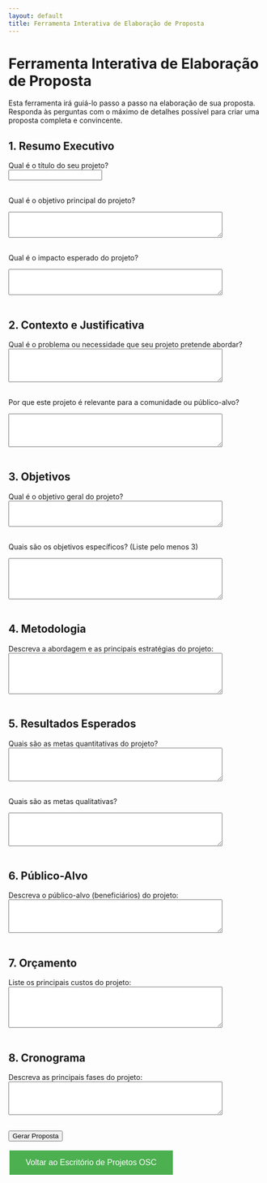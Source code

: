 ```yaml
---
layout: default
title: Ferramenta Interativa de Elaboração de Proposta
---
```


# Ferramenta Interativa de Elaboração de Proposta
Esta ferramenta irá guiá-lo passo a passo na elaboração de sua proposta. Responda às perguntas com o máximo de detalhes possível para criar uma proposta completa e convincente.

<div id="propostaForm">
  <h2>1. Resumo Executivo</h2>
  <label for="tituloProjeto">Qual é o título do seu projeto?</label><br>
  <input type="text" id="tituloProjeto" name="tituloProjeto"><br><br>

  <label for="objetivoPrincipal">Qual é o objetivo principal do projeto?</label><br>
  <textarea id="objetivoPrincipal" name="objetivoPrincipal" rows="3" cols="50"></textarea><br><br>

  <label for="impactoEsperado">Qual é o impacto esperado do projeto?</label><br>
  <textarea id="impactoEsperado" name="impactoEsperado" rows="3" cols="50"></textarea><br><br>

  <h2>2. Contexto e Justificativa</h2>
  <label for="problemaIdentificado">Qual é o problema ou necessidade que seu projeto pretende abordar?</label><br>
  <textarea id="problemaIdentificado" name="problemaIdentificado" rows="4" cols="50"></textarea><br><br>

  <label for="relevancia">Por que este projeto é relevante para a comunidade ou público-alvo?</label><br>
  <textarea id="relevancia" name="relevancia" rows="4" cols="50"></textarea><br><br>

  <h2>3. Objetivos</h2>
  <label for="objetivoGeral">Qual é o objetivo geral do projeto?</label><br>
  <textarea id="objetivoGeral" name="objetivoGeral" rows="3" cols="50"></textarea><br><br>

  <label for="objetivosEspecificos">Quais são os objetivos específicos? (Liste pelo menos 3)</label><br>
  <textarea id="objetivosEspecificos" name="objetivosEspecificos" rows="5" cols="50"></textarea><br><br>

  <h2>4. Metodologia</h2>
  <label for="abordagem">Descreva a abordagem e as principais estratégias do projeto:</label><br>
  <textarea id="abordagem" name="abordagem" rows="5" cols="50"></textarea><br><br>

  <h2>5. Resultados Esperados</h2>
  <label for="metasQuantitativas">Quais são as metas quantitativas do projeto?</label><br>
  <textarea id="metasQuantitativas" name="metasQuantitativas" rows="4" cols="50"></textarea><br><br>

  <label for="metasQualitativas">Quais são as metas qualitativas?</label><br>
  <textarea id="metasQualitativas" name="metasQualitativas" rows="4" cols="50"></textarea><br><br>

  <h2>6. Público-Alvo</h2>
  <label for="descricaoBeneficiarios">Descreva o público-alvo (beneficiários) do projeto:</label><br>
  <textarea id="descricaoBeneficiarios" name="descricaoBeneficiarios" rows="4" cols="50"></textarea><br><br>

  <h2>7. Orçamento</h2>
  <label for="custosDetalhados">Liste os principais custos do projeto:</label><br>
  <textarea id="custosDetalhados" name="custosDetalhados" rows="5" cols="50"></textarea><br><br>

  <h2>8. Cronograma</h2>
  <label for="fasesProjeto">Descreva as principais fases do projeto:</label><br>
  <textarea id="fasesProjeto" name="fasesProjeto" rows="4" cols="50"></textarea><br><br>

  <button type="button" onclick="gerarProposta()">Gerar Proposta</button>
</div>

<div id="propostaGerada" style="display:none;">
  <h2>Proposta Gerada</h2>
  <div id="conteudoProposta"></div>
  <button onclick="imprimirProposta()">Imprimir Proposta</button>
</div>

<script>
function gerarProposta() {
  var proposta = document.getElementById('conteudoProposta');
  var html = '<h1>' + document.getElementById('tituloProjeto').value + '</h1>';

  html += '<h2>1. Resumo Executivo</h2>';
  html += '<p><strong>Objetivo Principal:</strong> ' + document.getElementById('objetivoPrincipal').value + '</p>';
  html += '<p><strong>Impacto Esperado:</strong> ' + document.getElementById('impactoEsperado').value + '</p>';

  html += '<h2>2. Contexto e Justificativa</h2>';
  html += '<p><strong>Problema Identificado:</strong> ' + document.getElementById('problemaIdentificado').value + '</p>';
  html += '<p><strong>Relevância:</strong> ' + document.getElementById('relevancia').value + '</p>';

  html += '<h2>3. Objetivos</h2>';
  html += '<p><strong>Objetivo Geral:</strong> ' + document.getElementById('objetivoGeral').value + '</p>';
  html += '<p><strong>Objetivos Específicos:</strong> ' + document.getElementById('objetivosEspecificos').value + '</p>';

  html += '<h2>4. Metodologia</h2>';
  html += '<p><strong>Abordagem e Estratégias:</strong> ' + document.getElementById('abordagem').value + '</p>';

  html += '<h2>5. Resultados Esperados</h2>';
  html += '<p><strong>Metas Quantitativas:</strong> ' + document.getElementById('metasQuantitativas').value + '</p>';
  html += '<p><strong>Metas Qualitativas:</strong> ' + document.getElementById('metasQualitativas').value + '</p>';

  html += '<h2>6. Público-Alvo</h2>';
  html += '<p><strong>Descrição dos Beneficiários:</strong> ' + document.getElementById('descricaoBeneficiarios').value + '</p>';

  html += '<h2>7. Orçamento</h2>';
  html += '<p><strong>Custos Principais:</strong> ' + document.getElementById('custosDetalhados').value + '</p>';

  html += '<h2>8. Cronograma</h2>';
  html += '<p><strong>Fases do Projeto:</strong> ' + document.getElementById('fasesProjeto').value + '</p>';

  proposta.innerHTML = html;
  document.getElementById('propostaGerada').style.display = 'block';
}

function imprimirProposta() {
  var conteudo = document.getElementById('conteudoProposta').innerHTML;
  var janelaImprimir = window.open('', '', 'width=800,height=600');
  janelaImprimir.document.write('<html><head><title>Proposta de Projeto</title></head><body>');
  janelaImprimir.document.write(conteudo);
  janelaImprimir.document.write('</body></html>');
  janelaImprimir.document.close();
  janelaImprimir.print();
}
</script>
[<button style="background-color: #4CAF50; border: none; color: white; padding: 15px 32px; text-align: center; text-decoration: none; display: inline-block; font-size: 16px; margin: 4px 2px; cursor: pointer;">Voltar ao Escritório de Projetos OSC</button>](../)
